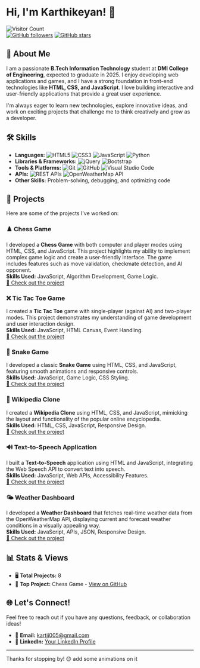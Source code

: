 
# Hi, I'm Karthikeyan! 👋

![Visitor Count](https://komarev.com/ghpvc/?username=Karthikeyan260&color=brightgreen)  
[![GitHub followers](https://img.shields.io/github/followers/Karthikeyan260?style=social)](https://github.com/Karthikeyan260)
[![GitHub stars](https://img.shields.io/github/stars/Karthikeyan260?style=social)](https://github.com/Karthikeyan260)

## 🚀 About Me

I am a passionate **B.Tech Information Technology** student at **DMI College of Engineering**, expected to graduate in 2025. I enjoy developing web applications and games, and I have a strong foundation in front-end technologies like **HTML, CSS, and JavaScript**. I love building interactive and user-friendly applications that provide a great user experience.

I'm always eager to learn new technologies, explore innovative ideas, and work on exciting projects that challenge me to think creatively and grow as a developer.

## 🛠️ Skills

- **Languages:** ![HTML5](https://img.shields.io/badge/-HTML5-E34F26?logo=html5&logoColor=white) ![CSS3](https://img.shields.io/badge/-CSS3-1572B6?logo=css3&logoColor=white) ![JavaScript](https://img.shields.io/badge/-JavaScript-F7DF1E?logo=javascript&logoColor=black) ![Python](https://img.shields.io/badge/-Python-3776AB?logo=python&logoColor=white)
- **Libraries & Frameworks:** ![jQuery](https://img.shields.io/badge/-jQuery-0769AD?logo=jquery&logoColor=white) ![Bootstrap](https://img.shields.io/badge/-Bootstrap-563D7C?logo=bootstrap&logoColor=white)
- **Tools & Platforms:** ![Git](https://img.shields.io/badge/-Git-F05032?logo=git&logoColor=white) ![GitHub](https://img.shields.io/badge/-GitHub-181717?logo=github&logoColor=white) ![Visual Studio Code](https://img.shields.io/badge/-VSCode-007ACC?logo=visual-studio-code&logoColor=white)
- **APIs:** ![REST APIs](https://img.shields.io/badge/-REST%20APIs-1F2E3D?logo=api&logoColor=white) ![OpenWeatherMap API](https://img.shields.io/badge/-OpenWeatherMap%20API-FFA500?logo=cloud&logoColor=white)
- **Other Skills:** Problem-solving, debugging, and optimizing code

## 📂 Projects

Here are some of the projects I've worked on:


### ♟️ Chess Game
I developed a **Chess Game** with both computer and player modes using HTML, CSS, and JavaScript. This project highlights my ability to implement complex game logic and create a user-friendly interface. The game includes features such as move validation, checkmate detection, and AI opponent.  
**Skills Used:** JavaScript, Algorithm Development, Game Logic.  
[🔗 Check out the project](https://github.com/Karthikeyan260/chess-game)

### ❌ Tic Tac Toe Game
I created a **Tic Tac Toe** game with single-player (against AI) and two-player modes. This project demonstrates my understanding of game development and user interaction design.  
**Skills Used:** JavaScript, HTML Canvas, Event Handling.  
[🔗 Check out the project](https://github.com/Karthikeyan260/tic-tac-toe)

### 🐍 Snake Game
I developed a classic **Snake Game** using HTML, CSS, and JavaScript, featuring smooth animations and responsive controls.  
**Skills Used:** JavaScript, Game Logic, CSS Styling.  
[🔗 Check out the project](https://github.com/Karthikeyan260/snake-game)

### 📖 Wikipedia Clone
I created a **Wikipedia Clone** using HTML, CSS, and JavaScript, mimicking the layout and functionality of the popular online encyclopedia.  
**Skills Used:** HTML, CSS, JavaScript, Responsive Design.  
[🔗 Check out the project](https://github.com/Karthikeyan260/wikipedia-clone)

### 🔊 Text-to-Speech Application
I built a **Text-to-Speech** application using HTML and JavaScript, integrating the Web Speech API to convert text into speech.  
**Skills Used:** JavaScript, Web APIs, Accessibility Features.  
[🔗 Check out the project](https://github.com/Karthikeyan260/Text-to-Speech-webpage)

### 🌤️ Weather Dashboard
I developed a **Weather Dashboard** that fetches real-time weather data from the OpenWeatherMap API, displaying current and forecast weather conditions in a visually appealing way.  
**Skills Used:** JavaScript, APIs, JSON, Responsive Design.  
[🔗 Check out the project](https://github.com/Karthikeyan260/weather-dashboard)

## 📊 Stats & Views

- 🖥️ **Total Projects:** 8
- 🌟 **Top Project:** Chess Game - [View on GitHub](https://github.com/Karthikeyan260/chess-game)

## 🌐 Let's Connect!

Feel free to reach out if you have any questions, feedback, or collaboration ideas!  
- 📧 **Email:** [kartji005@gmail.com](mailto:kartji005@gmail.com)  
- 💼 **LinkedIn:** [Your LinkedIn Profile](https://www.linkedin.com/in/karthikeyan-k-b41509258?utm_source=share&utm_campaign=share_via&utm_content=profile&utm_medium=android_app)  

---

Thanks for stopping by! 😊
add some animations on it

